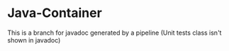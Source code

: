 # Java-Container
This is a branch for javadoc generated by a pipeline (Unit tests class isn't shown in javadoc) 
